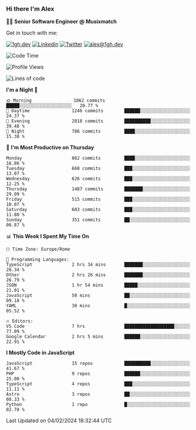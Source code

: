 ### Hi there I'm Alex

👨‍💻 __Senior Software Engineer @ Musixmatch__

Get in touch with me:

[![1gh.dev](https://img.shields.io/static/v1?label=1gh.dev&message=%20&color=red&logo=&style=flat-square&logoColor=white)](https://www.1gh.dev/)
[![Linkedin](https://img.shields.io/static/v1?label=Linkedin&message=%20&color=blue&logo=Linkedin&style=flat-square&logoColor=white)](https://linkedin.com/in/alexghirelli)
[![Twitter](https://img.shields.io/static/v1?label=Twitter&message=%20&color=blue&logo=Twitter&style=flat-square&logoColor=white)](https://twitter.com/alexGhirelli)
[![alex@1gh.dev](https://img.shields.io/static/v1?label=alex@1gh.dev&message=%20&color=red&logo=gmail&style=flat-square&logoColor=white)](mailto:alex@1gh.dev)

<!--START_SECTION:waka-->
![Code Time](http://img.shields.io/badge/Code%20Time-7%2C695%20hrs%2023%20mins-blue)

![Profile Views](http://img.shields.io/badge/Profile%20Views-3-blue)

![Lines of code](https://img.shields.io/badge/From%20Hello%20World%20I%27ve%20Written-25.3%20million%20lines%20of%20code-blue)

**I'm a Night 🦉** 

```text
🌞 Morning                1062 commits        █████░░░░░░░░░░░░░░░░░░░░   20.77 % 
🌆 Daytime                1246 commits        ██████░░░░░░░░░░░░░░░░░░░   24.37 % 
🌃 Evening                2018 commits        ██████████░░░░░░░░░░░░░░░   39.48 % 
🌙 Night                  786 commits         ████░░░░░░░░░░░░░░░░░░░░░   15.38 % 
```
📅 **I'm Most Productive on Thursday** 

```text
Monday                   862 commits         ████░░░░░░░░░░░░░░░░░░░░░   16.86 % 
Tuesday                  668 commits         ███░░░░░░░░░░░░░░░░░░░░░░   13.07 % 
Wednesday                626 commits         ███░░░░░░░░░░░░░░░░░░░░░░   12.25 % 
Thursday                 1487 commits        ███████░░░░░░░░░░░░░░░░░░   29.09 % 
Friday                   515 commits         ███░░░░░░░░░░░░░░░░░░░░░░   10.07 % 
Saturday                 603 commits         ███░░░░░░░░░░░░░░░░░░░░░░   11.80 % 
Sunday                   351 commits         ██░░░░░░░░░░░░░░░░░░░░░░░   06.87 % 
```


📊 **This Week I Spent My Time On** 

```text
🕑︎ Time Zone: Europe/Rome

💬 Programming Languages: 
TypeScript               2 hrs 34 mins       ███████░░░░░░░░░░░░░░░░░░   28.34 % 
Other                    2 hrs 26 mins       ███████░░░░░░░░░░░░░░░░░░   26.79 % 
JSON                     1 hr 54 mins        █████░░░░░░░░░░░░░░░░░░░░   21.01 % 
JavaScript               50 mins             ██░░░░░░░░░░░░░░░░░░░░░░░   09.18 % 
YAML                     30 mins             █░░░░░░░░░░░░░░░░░░░░░░░░   05.52 % 

🔥 Editors: 
VS Code                  7 hrs               ███████████████████░░░░░░   77.09 % 
Google Calendar          2 hrs 5 mins        ██████░░░░░░░░░░░░░░░░░░░   22.91 % 
```

**I Mostly Code in JavaScript** 

```text
JavaScript               15 repos            ██████████░░░░░░░░░░░░░░░   41.67 % 
PHP                      9 repos             ██████░░░░░░░░░░░░░░░░░░░   25.00 % 
TypeScript               4 repos             ███░░░░░░░░░░░░░░░░░░░░░░   11.11 % 
Astro                    3 repos             ██░░░░░░░░░░░░░░░░░░░░░░░   08.33 % 
Python                   1 repo              █░░░░░░░░░░░░░░░░░░░░░░░░   02.78 % 
```




 Last Updated on 04/02/2024 18:32:44 UTC
<!--END_SECTION:waka-->
